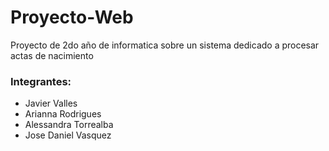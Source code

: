 # Proyecto-Web
Proyecto de 2do año de informatica sobre un sistema dedicado a procesar actas de nacimiento

### Integrantes:

- Javier Valles
- Arianna Rodrigues
- Alessandra Torrealba
- Jose Daniel Vasquez